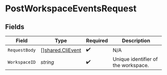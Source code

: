 # PostWorkspaceEventsRequest


## Fields

| Field                                                       | Type                                                        | Required                                                    | Description                                                 |
| ----------------------------------------------------------- | ----------------------------------------------------------- | ----------------------------------------------------------- | ----------------------------------------------------------- |
| `RequestBody`                                               | [][shared.CliEvent](../../../pkg/models/shared/clievent.md) | :heavy_check_mark:                                          | N/A                                                         |
| `WorkspaceID`                                               | *string*                                                    | :heavy_check_mark:                                          | Unique identifier of the workspace.                         |